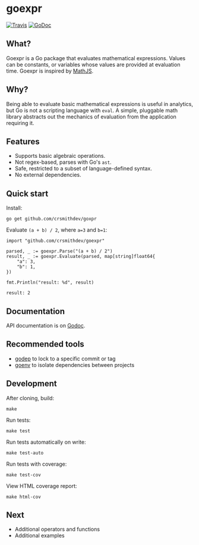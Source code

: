 # goexpr

[![Travis](https://travis-ci.org/crsmithdev/goexpr.svg?branch=master)](https://travis-ci.org/crsmithdev/goexpr)
[![GoDoc](https://godoc.org/github.com/crsmithdev/goexpr?status.svg)](https://godoc.org/github.com/crsmithdev/goexpr)

## What?

Goexpr is a Go package that evaluates mathematical expressions.  Values can be constants, or variables whose values are provided at evaluation time.  Goexpr is inspired by [MathJS](http://mathjs.org/).

## Why?

Being able to evaluate basic mathematical expressions is useful in analytics, but Go is not a scripting language with `eval`.  A simple, pluggable math library abstracts out the mechanics of evaluation from the application requiring it.

## Features

- Supports basic algebraic operations.
- Not regex-based, parses with Go's `ast`.
- Safe, restricted to a subset of language-defined syntax.
- No external dependencies.

## Quick start

Install:

```
go get github.com/crsmithdev/goxpr
```

Evaluate `(a + b) / 2`, where `a=3` and `b=1`:

```
import "github.com/crsmithdev/goexpr"

parsed, _ := goexpr.Parse("(a + b) / 2")
result, _ := goexpr.Evaluate(parsed, map[string]float64{
    "a": 3,
    "b": 1,
})

fmt.Println("result: %d", result)
```
```
result: 2
```

## Documentation

API documentation is on [Godoc](https://godoc.org/github.com/crsmithdev/goexpr).

## Recommended tools

- [godep](https://github.com/tools/godep) to lock to a specific commit or tag
- [goenv](https://github.com/crsmithdev/goenv)  to isolate dependencies between projects

## Development

After cloning, build:
```
make
```

Run tests:
```
make test
```

Run tests automatically on write:
```
make test-auto
```

Run tests with coverage:
```
make test-cov
```

View HTML coverage report:
```
make html-cov
```

## Next

- Additional operators and functions
- Additional examples
